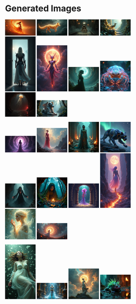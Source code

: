 # Generated Images



<img src="2025_08_01_01.png" width="100"/> <img src="2025_08_01_02.png" width="100"/> <img src="2025_08_01_03.png" width="100"/> <img src="2025_08_01_04.png" width="100"/> <img src="2025_08_01_05.png" width="100"/> <img src="2025_08_01_06.png" width="100"/> <img src="2025_08_01_07.png" width="100"/> <img src="2025_08_01_08.png" width="100"/> <img src="2025_08_01_09.png" width="100"/> <img src="2025_08_01_10.png" width="100"/>

<img src="2025_08_01_11.png" width="100"/> <img src="2025_08_01_12.png" width="100"/> <img src="2025_08_01_13.png" width="100"/> <img src="2025_08_01_14.png" width="100"/> <img src="2025_08_01_15.png" width="100"/> <img src="2025_08_01_16.png" width="100"/> <img src="2025_08_01_17.png" width="100"/> <img src="2025_08_01_18.png" width="100"/> <img src="2025_08_01_19.png" width="100"/> <img src="2025_08_01_20.png" width="100"/>

<img src="2025_08_01_21.png" width="100"/> <img src="2025_08_01_22.png" width="100"/> <img src="2025_08_01_23.png" width="100"/> <img src="2025_08_01_24.png" width="100"/>